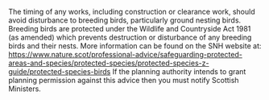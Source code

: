 The timing of any works, including construction or clearance work, should avoid disturbance to breeding birds, particularly ground nesting birds. Breeding birds are protected under the Wildlife and Countryside Act 1981 (as amended) which prevents destruction or disturbance of any breeding birds and their nests. More information can be found on the SNH website at: https://www.nature.scot/professional-advice/safeguarding-protected-areas-and-species/protected-species/protected-species-z-guide/protected-species-birds
If the planning authority intends to grant planning permission against this advice then you must notify Scottish Ministers.

